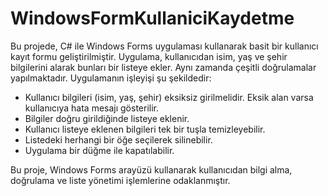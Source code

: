 # WindowsFormKullaniciKaydetme

Bu projede, C# ile Windows Forms uygulaması kullanarak basit bir kullanıcı kayıt formu geliştirilmiştir. Uygulama, kullanıcıdan isim, yaş ve şehir bilgilerini alarak bunları bir listeye ekler. Aynı zamanda çeşitli doğrulamalar yapılmaktadır. Uygulamanın işleyişi şu şekildedir:

- Kullanıcı bilgileri (isim, yaş, şehir) eksiksiz girilmelidir. Eksik alan varsa kullanıcıya hata mesajı gösterilir.
- Bilgiler doğru girildiğinde listeye eklenir.
- Kullanıcı listeye eklenen bilgileri tek bir tuşla temizleyebilir.
- Listedeki herhangi bir öğe seçilerek silinebilir.
- Uygulama bir düğme ile kapatılabilir.

Bu proje, Windows Forms arayüzü kullanarak kullanıcıdan bilgi alma, doğrulama ve liste yönetimi işlemlerine odaklanmıştır.
